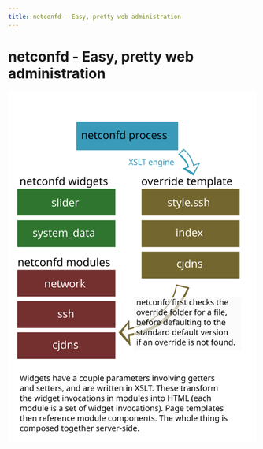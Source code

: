 ```yaml
---
title: netconfd - Easy, pretty web administration
---
```


# netconfd - Easy, pretty web administration

![Templating Diagram][templating]

[templating]: images/templating.svg
